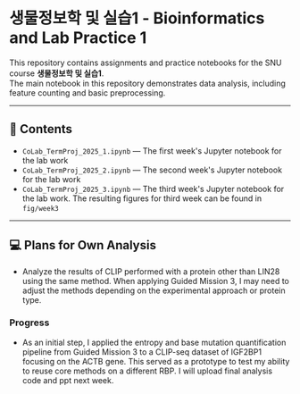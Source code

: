 # 생물정보학 및 실습1 - Bioinformatics and Lab Practice 1

This repository contains assignments and practice notebooks for the SNU course **생물정보학 및 실습1**.  
The main notebook in this repository demonstrates data analysis, including feature counting and basic preprocessing.

---

## 📁 Contents

- `CoLab_TermProj_2025_1.ipynb` — The first week's Jupyter notebook for the lab work
- `CoLab_TermProj_2025_2.ipynb` — The second week's Jupyter notebook for the lab work
- `CoLab_TermProj_2025_3.ipynb` — The third week's Jupyter notebook for the lab work. The resulting figures for third week can be found in `fig/week3`

---

## 💻 Plans for Own Analysis
- Analyze the results of CLIP performed with a protein other than LIN28 using the same method. When applying Guided Mission 3, I may need to adjust the methods depending on the experimental approach or protein type.

### Progress
- As an initial step, I applied the entropy and base mutation quantification pipeline from Guided Mission 3 to a CLIP-seq dataset of IGF2BP1 focusing on the ACTB gene. This served as a prototype to test my ability to reuse core methods on a different RBP. I will upload final analysis code and ppt next week.


